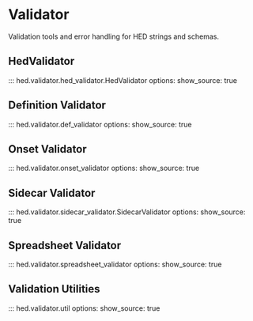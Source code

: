 # Validator

Validation tools and error handling for HED strings and schemas.

## HedValidator

::: hed.validator.hed_validator.HedValidator
    options:
      show_source: true

## Definition Validator

::: hed.validator.def_validator
    options:
      show_source: true

## Onset Validator

::: hed.validator.onset_validator
    options:
      show_source: true

## Sidecar Validator

::: hed.validator.sidecar_validator.SidecarValidator
    options:
      show_source: true

## Spreadsheet Validator

::: hed.validator.spreadsheet_validator
    options:
      show_source: true

## Validation Utilities

::: hed.validator.util
    options:
      show_source: true
